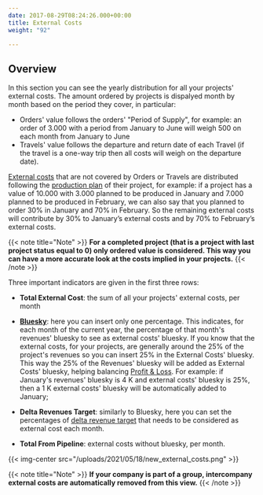 ```yaml
---
date: 2017-08-29T08:24:26.000+00:00
title: External Costs
weight: "92"

---
```

## Overview

In this section you can see the yearly distribution for all your projects' external costs. The amount ordered by projects is dispalyed month by month based on the period they cover, in particular:

* Orders' value follows the orders' "Period of Supply", for example: an order of 3.000 with a period from January to June will weigh 500 on each month from January to June
* Travels' value follows the departure and return date of each Travel (if the travel is a one-way trip then all costs will weigh on the departure date). 

[External costs](http://support.wethod.com/budget/index/) that are not covered by Orders or Travels are distributed following the [production plan](http://support.wethod.com/finance/index/#production-plan) of their project, for example: if a project has a value of 10.000 with 3.000 planned to be produced in January and 7.000 planned to be produced in February, we can also say that you planned to order 30% in January and 70% in February. So the remaining external costs will contribute by 30% to January’s external costs and by 70% to February’s external costs. 

{{< note title="Note" >}}
**For a completed project (that is a project with last project status equal to 0) only ordered value is considered. This way you can have a more accurate look at the costs implied in your projects.**
{{< /note >}}

Three important indicators are given in the first three rows:

* **Total External Cost**: the sum of all your projects' external costs, per month

* **[Bluesky](http://support.wethod.com/glossary/index/#bluesky)**: here you can insert only one percentage. This indicates, for each month of the current year, the percentage of that month's revenues' bluesky to see as external costs' bluesky. If you know that the external costs, for your projects, are generally around the 25% of the project's revenues so you can insert 25% in the External Costs' bluesky. This way the 25% of the Revenues' bluesky will be added as External Costs' bluesky, helping balancing [Profit & Loss](http://support.wethod.com/profit-loss/index/). For example: if January's revenues' bluesky is 4 K and external costs' bluesky is 25%, then a 1 K external costs' bluesky will be automatically added to January;

* **Delta Revenues Target**: similarly to Bluesky, here you can set the percentages of [delta revenue target](http://support.wethod.com/revenues/index/) that needs to be considered as external cost each month.

* **Total From Pipeline**: external costs without bluesky, per month.

{{< img-center src="/uploads/2021/05/18/new_external_costs.png" >}}

{{< note title="Note" >}}
**If your company is part of a group, intercompany external costs are automatically removed from this view.**
{{< /note >}}